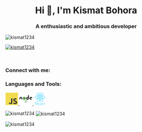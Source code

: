 <h1 align="center">Hi 👋, I'm Kismat Bohora</h1>
<h3 align="center">A enthusiastic and ambitious developer</h3>

<p align="left"> <img src="https://komarev.com/ghpvc/?username=kismat1234&label=Profile%20views&color=0e75b6&style=flat" alt="kismat1234" /> </p>

<p align="left"> <a href="https://github.com/ryo-ma/github-profile-trophy"><img src="https://github-profile-trophy.vercel.app/?username=kismat1234" alt="kismat1234" /></a> </p>

<p align="left"> <a href="https://twitter.com/" target="blank"><img src="https://img.shields.io/twitter/follow/?logo=twitter&style=for-the-badge" alt="" /></a> </p>

<h3 align="left">Connect with me:</h3>
<p align="left">
</p>

<h3 align="left">Languages and Tools:</h3>
<p align="left"> <a href="https://developer.mozilla.org/en-US/docs/Web/JavaScript" target="_blank" rel="noreferrer"> <img src="https://raw.githubusercontent.com/devicons/devicon/master/icons/javascript/javascript-original.svg" alt="javascript" width="40" height="40"/> </a> <a href="https://nodejs.org" target="_blank" rel="noreferrer"> <img src="https://raw.githubusercontent.com/devicons/devicon/master/icons/nodejs/nodejs-original-wordmark.svg" alt="nodejs" width="40" height="40"/> </a> <a href="https://reactjs.org/" target="_blank" rel="noreferrer"> <img src="https://raw.githubusercontent.com/devicons/devicon/master/icons/react/react-original-wordmark.svg" alt="react" width="40" height="40"/> </a> </p>

<p><img align="left" src="https://github-readme-stats.vercel.app/api/top-langs?username=kismat1234&show_icons=true&locale=en&layout=compact" alt="kismat1234" /></p>

<p>&nbsp;<img align="center" src="https://github-readme-stats.vercel.app/api?username=kismat1234&show_icons=true&locale=en" alt="kismat1234" /></p>

<p><img align="center" src="https://github-readme-streak-stats.herokuapp.com/?user=kismat1234&" alt="kismat1234" /></p>
